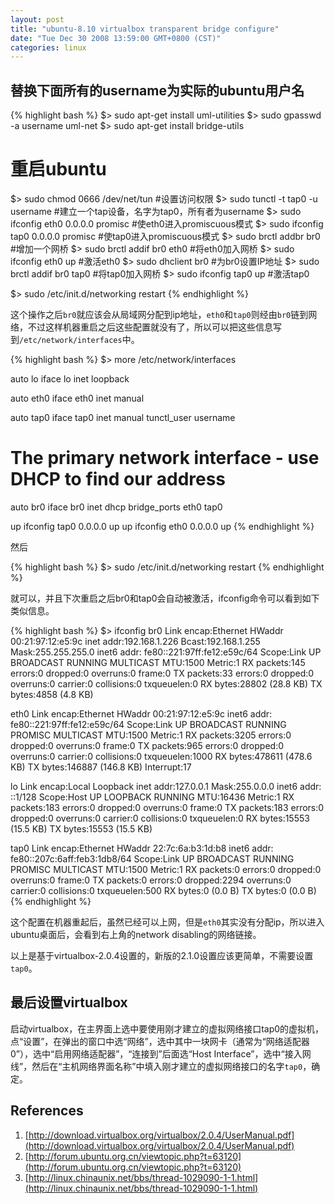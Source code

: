 ```yaml
---
layout: post
title: "ubuntu-8.10 virtualbox transparent bridge configure"
date: "Tue Dec 30 2008 13:59:00 GMT+0800 (CST)"
categories: linux
---
```


替换下面所有的username为实际的ubuntu用户名
-----

{% highlight bash %}
$> sudo apt-get install uml-utilities
$> sudo gpasswd -a username uml-net
$> sudo apt-get install bridge-utils
# 重启ubuntu

$> sudo chmod 0666 /dev/net/tun #设置访问权限
$> sudo tunctl -t tap0 -u username #建立一个tap设备，名字为tap0，所有者为username
$> sudo ifconfig eth0 0.0.0.0 promisc #使eth0进入promiscuous模式
$> sudo ifconfig tap0 0.0.0.0 promisc #使tap0进入promiscuous模式
$> sudo brctl addbr br0 #增加一个网桥
$> sudo brctl addif br0 eth0 #将eth0加入网桥
$> sudo ifconfig eth0 up #激活eth0
$> sudo dhclient br0 #为br0设置IP地址
$> sudo brctl addif br0 tap0 #将tap0加入网桥
$> sudo ifconfig tap0 up #激活tap0

$> sudo /etc/init.d/networking restart
{% endhighlight %}

这个操作之后`br0`就应该会从局域网分配到ip地址，`eth0`和`tap0`则经由`br0`链到网络，不过这样机器重启之后这些配置就没有了，所以可以把这些信息写到`/etc/network/interfaces`中。

{% highlight bash %}
$> more /etc/network/interfaces

auto lo
iface lo inet loopback

auto eth0
iface eth0 inet manual

auto tap0
iface tap0 inet manual
tunctl_user username

# The primary network interface - use DHCP to find our address
auto br0
iface br0 inet dhcp
bridge_ports eth0 tap0

up ifconfig tap0 0.0.0.0 up
up ifconfig eth0 0.0.0.0 up
{% endhighlight %}

然后

{% highlight bash %}
$> sudo /etc/init.d/networking restart
{% endhighlight %}

就可以，并且下次重启之后br0和tap0会自动被激活，ifconfig命令可以看到如下类似信息。

{% highlight bash %}
$> ifconfig
br0 Link encap:Ethernet HWaddr 00:21:97:12:e5:9c
inet addr:192.168.1.226 Bcast:192.168.1.255 Mask:255.255.255.0
inet6 addr: fe80::221:97ff:fe12:e59c/64 Scope:Link
UP BROADCAST RUNNING MULTICAST MTU:1500 Metric:1
RX packets:145 errors:0 dropped:0 overruns:0 frame:0
TX packets:33 errors:0 dropped:0 overruns:0 carrier:0
collisions:0 txqueuelen:0
RX bytes:28802 (28.8 KB) TX bytes:4858 (4.8 KB)

eth0 Link encap:Ethernet HWaddr 00:21:97:12:e5:9c
inet6 addr: fe80::221:97ff:fe12:e59c/64 Scope:Link
UP BROADCAST RUNNING PROMISC MULTICAST MTU:1500 Metric:1
RX packets:3205 errors:0 dropped:0 overruns:0 frame:0
TX packets:965 errors:0 dropped:0 overruns:0 carrier:0
collisions:0 txqueuelen:1000
RX bytes:478611 (478.6 KB) TX bytes:146887 (146.8 KB)
Interrupt:17

lo Link encap:Local Loopback
inet addr:127.0.0.1 Mask:255.0.0.0
inet6 addr: ::1/128 Scope:Host
UP LOOPBACK RUNNING MTU:16436 Metric:1
RX packets:183 errors:0 dropped:0 overruns:0 frame:0
TX packets:183 errors:0 dropped:0 overruns:0 carrier:0
collisions:0 txqueuelen:0
RX bytes:15553 (15.5 KB) TX bytes:15553 (15.5 KB)

tap0 Link encap:Ethernet HWaddr 22:7c:6a:b3:1d:b8
inet6 addr: fe80::207c:6aff:feb3:1db8/64 Scope:Link
UP BROADCAST RUNNING PROMISC MULTICAST MTU:1500 Metric:1
RX packets:0 errors:0 dropped:0 overruns:0 frame:0
TX packets:0 errors:0 dropped:2294 overruns:0 carrier:0
collisions:0 txqueuelen:500
RX bytes:0 (0.0 B) TX bytes:0 (0.0 B)
{% endhighlight %}

这个配置在机器重起后，虽然已经可以上网，但是`eth0`其实没有分配ip，所以进入ubuntu桌面后，会看到右上角的network disabling的网络链接。

以上是基于virtualbox-2.0.4设置的，新版的2.1.0设置应该更简单，不需要设置`tap0`。

最后设置virtualbox
-----

启动virtualbox，在主界面上选中要使用刚才建立的虚拟网络接口tap0的虚拟机，点“设置”，在弹出的窗口中选“网络”，选中其中一块网卡（通常为“网络适配器 0”），选中“启用网络适配器”，“连接到”后面选“Host Interface”，选中“接入网线”，然后在“主机网络界面名称”中填入刚才建立的虚拟网络接口的名字`tap0`，确定。

References
------

1. [http://download.virtualbox.org/virtualbox/2.0.4/UserManual.pdf](http://download.virtualbox.org/virtualbox/2.0.4/UserManual.pdf)
2. [http://forum.ubuntu.org.cn/viewtopic.php?t=63120](http://forum.ubuntu.org.cn/viewtopic.php?t=63120)
3. [http://linux.chinaunix.net/bbs/thread-1029090-1-1.html](http://linux.chinaunix.net/bbs/thread-1029090-1-1.html)
